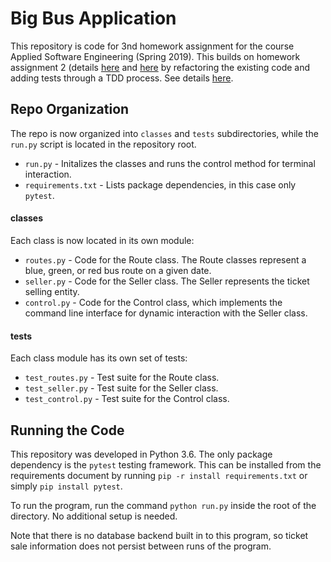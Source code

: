 # Big Bus Application

This repository is code for 3nd homework assignment for the course Applied Software Engineering (Spring 2019). This builds on homework assignment 2 (details [here](https://github.com/mpcs51220/hw2/blob/master/big_bus.md) and [here](https://github.com/mpcs51220/hw2/blob/master/requirements.md) by refactoring the existing code and adding tests through a TDD process. See details [here](https://github.com/mpcs51220/hw3).

## Repo Organization
The repo is now organized into `classes` and `tests` subdirectories, while the `run.py` script is located in the repository root.

* `run.py` - Initalizes the classes and runs the control method for terminal interaction.
* `requirements.txt` - Lists package dependencies, in this case only `pytest`.

#### classes
Each class is now located in its own module:

* `routes.py` - Code for the Route class. The Route classes represent a blue, green, or red bus route on a given date. 
* `seller.py` - Code for the Seller class. The Seller represents the ticket selling entity.
* `control.py` - Code for the Control class, which implements the command line interface for dynamic interaction with the Seller class.

#### tests
Each class module has its own set of tests:

* `test_routes.py` - Test suite for the Route class.
* `test_seller.py` - Test suite for the Seller class.
* `test_control.py` - Test suite for the Control class.

## Running the Code
This repository was developed in Python 3.6. The only package dependency is the `pytest` testing framework. This can be installed from the requirements document by running `pip -r install requirements.txt` or simply `pip install pytest`.

To run the program, run the command `python run.py` inside the root of the directory. No additional setup is needed. 

Note that there is no database backend built in to this program, so ticket sale information does not persist between runs of the program.
